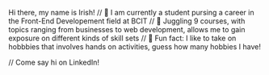 Hi there, my name is Irish!
// 🌱 I am currently a student pursing a career in the Front-End Developement field at BCIT
// 🌱 Juggling 9 courses, with topics ranging from businesses to web development, allows me to gain exposure on different kinds of skill sets
// 🌱 Fun fact: I like to take on hobbbies that involves hands on activities, guess how many hobbies I have!

// Come say hi on LinkedIn!





